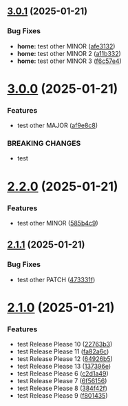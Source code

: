 ## [3.0.1](https://github.com/dicadev/test-release-please/compare/v3.0.0...v3.0.1) (2025-01-21)


### Bug Fixes

* **home:** test other MINOR ([afe3132](https://github.com/dicadev/test-release-please/commit/afe31321095ad0f92a9419c6135094835c5a04e5))
* **home:** test other MINOR 2 ([a11b332](https://github.com/dicadev/test-release-please/commit/a11b332f9de2ffd2e2c09d5ea78641db1a50cbe2))
* **home:** test other MINOR 3 ([f6c57e4](https://github.com/dicadev/test-release-please/commit/f6c57e4c0e552710f344fbbe2e10899686af6711))



# [3.0.0](https://github.com/dicadev/test-release-please/compare/v2.2.0...v3.0.0) (2025-01-21)


### Features

* test other MAJOR ([af9e8c8](https://github.com/dicadev/test-release-please/commit/af9e8c8d674c7a9ea94699c817e2fb9e142d74ef))


### BREAKING CHANGES

* test



# [2.2.0](https://github.com/dicadev/test-release-please/compare/v2.1.1...v2.2.0) (2025-01-21)


### Features

* test other MINOR ([585b4c9](https://github.com/dicadev/test-release-please/commit/585b4c9017d6d289cb9b2911f520d0bfc9fa2599))



## [2.1.1](https://github.com/dicadev/test-release-please/compare/v2.1.0...v2.1.1) (2025-01-21)


### Bug Fixes

* test other PATCH ([473331f](https://github.com/dicadev/test-release-please/commit/473331f0be3786ae96f5fc6c1cc3a10d94776091))



# [2.1.0](https://github.com/dicadev/test-release-please/compare/v2.0.0...v2.1.0) (2025-01-21)


### Features

* test Release Please 10 ([22763b3](https://github.com/dicadev/test-release-please/commit/22763b31583286964af29d455a88728e00edfc36))
* test Release Please 11 ([fa82a6c](https://github.com/dicadev/test-release-please/commit/fa82a6c1a2dd150de18b013716384148f9db1c81))
* test Release Please 12 ([64926b5](https://github.com/dicadev/test-release-please/commit/64926b51cd9a882187735fe264bcd4d8c52d6c1d))
* test Release Please 13 ([137396e](https://github.com/dicadev/test-release-please/commit/137396ea6fde1eac1be1a096126e81fb2d43309e))
* test Release Please 6 ([c2d1a49](https://github.com/dicadev/test-release-please/commit/c2d1a496ec53a65c33074b7346f94c0725ea99f9))
* test Release Please 7 ([6f56156](https://github.com/dicadev/test-release-please/commit/6f5615651dd6ea9ba73f8d5ad50ef3ca0c2b42a3))
* test Release Please 8 ([384f42f](https://github.com/dicadev/test-release-please/commit/384f42f254173bc5680b72632f717b8c080ffadf))
* test Release Please 9 ([f801435](https://github.com/dicadev/test-release-please/commit/f801435983761ccc6a4a0519e1110383944f079e))



